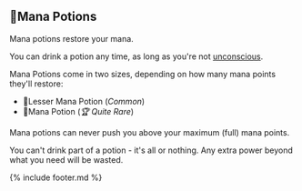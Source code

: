 ## 🧪Mana Potions

Mana potions restore your mana.

You can drink a potion any time, as long as you're not [unconscious](../../unconscious.md).

Mana Potions come in two sizes, depending on how many mana points they'll restore:
- 🧪Lesser Mana Potion (_Common_)                 
- 🧪Mana Potion (_🏆 Quite Rare_)

Mana potions can never push you above your maximum (full) mana points. 

You can't drink part of a potion - it's all or nothing. Any extra power beyond what you need will be wasted.


{% include footer.md %}
